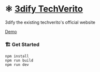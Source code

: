 # ⚛ [3dify TechVerito](https://pj-25.github.io/3dify-techverito/)
3dify the existing techverito's official website

[Demo](https://pj-25.github.io/3dify-techverito/dist/)

### 🏗️ Get Started 
 ```
 npm install
 npm run build
 npm run dev
 ```
